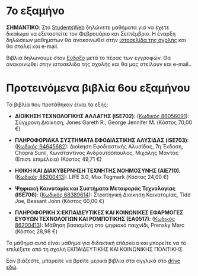 # 7ο εξαμήνο

**ΣΗΜΑΝΤΙΚΟ**: Στο [StudentsWeb](https://services.uom.gr/unistudent/) δηλώνετε μαθήματα για να έχετε δικαίωμα να εξεταστείτε τον Φεβρουάριο και Σεπτέμβριο. Η έναρξη δηλώσεων μαθηματων θα ανακοινωθεί στην [ιστοσελίδα της σχολής](https://www.uom.gr/dai) και θα σταλεί και e-mail.

Βιβλία δηλώνουμε στον [Εύδοξο](https://eudoxus.gr/) μετά το πέρας των εγγραφών. Θα ανακοινωθεί στην ιστοσελίδα της σχολής και θα μας στείλουν και e-mail..

# Προτεινόμενα βιβλία 6ου εξαμήνου

Τα βιβλία που προτάθηκαν είναι τα εξής:

* **ΔΙΟΙΚΗΣΗ ΤΕΧΝΟΛΟΓΙΚΗΣ ΑΛΛΑΓΗΣ (ISE702)**:  ([Κωδικός 86056091](https://service.eudoxus.gr/search/#a/id:86056091/0)): Σύγχρονη Διοίκηση, Jones Gareth R., George Jennifer M. (Κόστος 70,00 €)

* **ΠΛΗΡΟΦΟΡΙΑΚΑ ΣΥΣΤΗΜΑΤΑ ΕΦΟΔΙΑΣΤΙΚΗΣ ΑΛΥΣΙΔΑΣ (ISE703)**:  ([Κωδικός 94645682](https://service.eudoxus.gr/search/#a/id:94645682/0)): Διοίκηση Εφοδιαστικής Αλυσίδας, 7η Έκδοση, Chopra Sunil, Κωνσταντίνος Ανδρουτσόπουλος, Μιχάλης Μαντάς (Επιστ. επιμέλεια) (Κόστος 49,71 €)

* **ΗΘΙΚΗ ΚΑΙ ΔΙΑΚΥΒΕΡΝΗΣΗ ΤΕΧΝΗΤΗΣ ΝΟΗΜΟΣΥΝΗΣ (ΑΙΕ710)**: ([Κωδικός 86200413](https://service.eudoxus.gr/search/#a/id:86200413/0)): LIFE 3.0, Max Tegmark (Κόστος 24,00 €)

* **Ψηφιακή Καινοτομία και Συστήματα Μεταφοράς Τεχνολογίας (ISE706)**: ([Κωδικός 68389614](https://service.eudoxus.gr/search/#a/id:68389614/0)): Στρατηγική Διοίκηση Καινοτομίας, Tidd Joe, Bessant John (Κόστος 60,00 €)

* **ΠΛΗΡΟΦΟΡΙΚΗ Χ:ΕΚΠΑΙΔΕΥΤΙΚΕΣ ΚΑΙ ΚΟΙΝΩΝΙΚΕΣ ΕΦΑΡΜΟΓΕΣ ΕΥΦΥΩΝ ΤΕΧΝΟΛΟΓΙΩΝ ΚΑΙ ΡΟΜΠΟΤΙΚΗΣ (ΕΑ0517)**: ([Κωδικός 86200413](https://service.eudoxus.gr/search/#a/id:24174/0)): Μάθηση βασισμένη στο ψηφιακό παιχνίδι, Prensky Marc (Κόστος 28,98 €)

Το μάθημα αυτό είναι μάθημα για διδακτική επάρκεια και μπορείτε να το επιλέξετε από τη σχολή ΕΚΠΑΙΔΕΥΤΙΚΗΣ ΚΑΙ ΚΟΙΝΩΝΙΚΗΣ ΠΟΛΙΤΙΚΗΣ

Εάν βιάζεστε, μπορείτε να βρείτε μερικά βιβλία στα αγγλικά στο [drive εδώ](http://tiny.cc/evdo3os).
